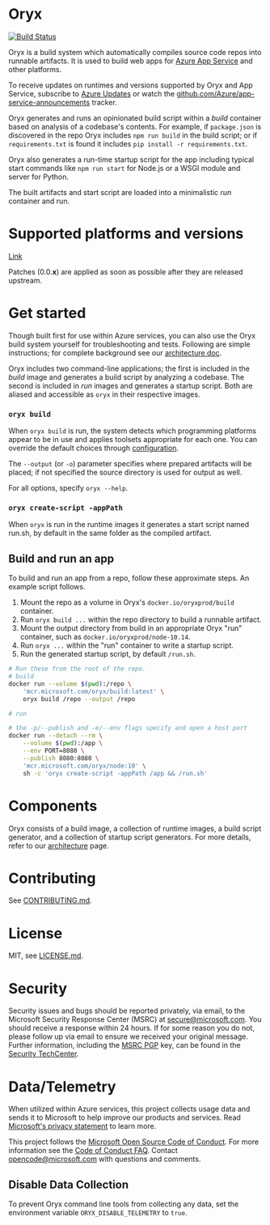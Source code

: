 # Oryx

[![Build Status](https://devdiv.visualstudio.com/DevDiv/_apis/build/status/Oryx/Oryx-Nightly?branchName=master)](https://devdiv.visualstudio.com/DevDiv/_build/latest?definitionId=10393?branchName=master)

Oryx is a build system which automatically compiles source code repos into
runnable artifacts. It is used to build web apps for [Azure App Service][] and
other platforms.

To receive updates on runtimes and versions supported by Oryx and App Service,
subscribe to [Azure Updates][] or watch the
[github.com/Azure/app-service-announcements](https://github.com/Azure/app-service-announcements)
tracker.

[Azure App Service]: https://azure.microsoft.com/services/app-service/
[Azure Updates]: https://azure.microsoft.com/updates

Oryx generates and runs an opinionated build script within a *build* container
based on analysis of a codebase's contents. For example, if `package.json` is
discovered in the repo Oryx includes `npm run build` in the build script; or if
`requirements.txt` is found it includes `pip install -r requirements.txt`.

Oryx also generates a run-time startup script for the app including typical
start commands like  `npm run start` for Node.js or a WSGI module and server
for Python.

The built artifacts and start script are loaded into a minimalistic *run*
container and run.

# Supported platforms and versions

[Link](./doc/supportedPlatformVerions.md)

Patches (0.0.**x**) are applied as soon as possible after they are released upstream.

# Get started

Though built first for use within Azure services, you can also use the Oryx
build system yourself for troubleshooting and tests. Following are simple
instructions; for complete background see our [architecture
doc](./doc/architecture.md).

Oryx includes two command-line applications; the first is included in the
*build* image and generates a build script by analyzing a codebase. The second
is included in *run* images and generates a startup script. Both are aliased
and accessible as `oryx` in their respective images.

### `oryx build`

When `oryx build` is run, the system detects which programming platforms appear
to be in use and applies toolsets appropriate for each one. You can override
the default choices through [configuration](./doc/configuration.md#oryx-configuration).

The `--output` (or `-o`)  parameter specifies where prepared artifacts will be
placed; if not specified the source directory is used for output as well.

For all options, specify `oryx --help`.

### `oryx create-script -appPath`

When `oryx` is run in the runtime images it generates a start script named
run.sh, by default in the same folder as the compiled artifact.

## Build and run an app

To build and run an app from a repo, follow these approximate steps. An example
script follows.

1. Mount the repo as a volume in Oryx's `docker.io/oryxprod/build` container.
1. Run `oryx build ...` within the repo directory to build a runnable artifact.
1. Mount the output directory from build in an appropriate Oryx "run"
   container, such as `docker.io/oryxprod/node-10.14`.
1. Run `oryx ...` within the "run" container to write a startup script.
1. Run the generated startup script, by default `/run.sh`.

```bash
# Run these from the root of the repo.
# build
docker run --volume $(pwd):/repo \
    'mcr.microsoft.com/oryx/build:latest' \
    oryx build /repo --output /repo

# run

# the -p/--publish and -e/--env flags specify and open a host port
docker run --detach --rm \
    --volume $(pwd):/app \
    --env PORT=8080 \
    --publish 8080:8080 \
    'mcr.microsoft.com/oryx/node:10' \
    sh -c 'oryx create-script -appPath /app && /run.sh'
```

# Components

Oryx consists of a build image, a collection of runtime images, a build script generator, and a collection of
startup script generators. For more details, refer to our [architecture](./doc/architecture.md) page.

# Contributing

See [CONTRIBUTING.md](./CONTRIBUTING.md).

# License

MIT, see [LICENSE.md](./LICENSE.md).

# Security

Security issues and bugs should be reported privately, via email, to the
Microsoft Security Response Center (MSRC) at
[secure@microsoft.com](mailto:secure@microsoft.com). You should receive a
response within 24 hours. If for some reason you do not, please follow up via
email to ensure we received your original message. Further information,
including the [MSRC
PGP](https://technet.microsoft.com/en-us/security/dn606155) key, can be found
in the [Security
TechCenter](https://technet.microsoft.com/en-us/security/default).

# Data/Telemetry

When utilized within Azure services, this project collects usage data and
sends it to Microsoft to help improve our products and services. Read
[Microsoft's privacy statement][] to learn more.

[Microsoft's privacy statement]: http://go.microsoft.com/fwlink/?LinkId=521839

This project follows the [Microsoft Open Source Code of Conduct][coc]. For
more information see the [Code of Conduct FAQ][cocfaq]. Contact
[opencode@microsoft.com][cocmail] with questions and comments.

[coc]: https://opensource.microsoft.com/codeofconduct/
[cocfaq]: https://opensource.microsoft.com/codeofconduct/faq/
[cocmail]: mailto:opencode@microsoft.com

## Disable Data Collection

To prevent Oryx command line tools from collecting any data, set the environment variable 
`ORYX_DISABLE_TELEMETRY` to `true`.
